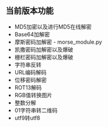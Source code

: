 ## 当前版本功能
* MD5加密以及进行MD5在线解密
* Base64加解密
* 摩斯密码加解密 - morse_module.py
* 凯撒密码加解密以及爆破
* 栅栏密码加解密以及爆破
* 字符串反转
* URL编码解码
* 位移密码解密
* ROT13解码
* RGB值转换图片
* 整数分解
* 01字符串转二维码
* utf9转utf8

